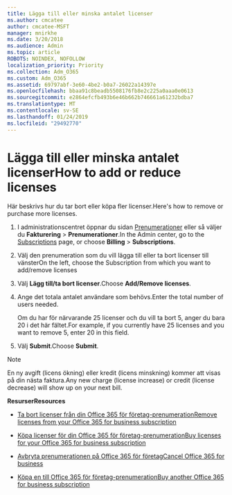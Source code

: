 ```yaml
---
title: Lägga till eller minska antalet licenser
ms.author: cmcatee
author: cmcatee-MSFT
manager: mnirkhe
ms.date: 3/20/2018
ms.audience: Admin
ms.topic: article
ROBOTS: NOINDEX, NOFOLLOW
localization_priority: Priority
ms.collection: Adm_O365
ms.custom: Adm_O365
ms.assetid: 69797abf-3e60-4be2-b0a7-26022a14397e
ms.openlocfilehash: bbaa91c8beadb5508176fb8e2c225a0aaa0e0613
ms.sourcegitcommit: e2864efcfb493b6e46b662b746661a61232bdba7
ms.translationtype: MT
ms.contentlocale: sv-SE
ms.lasthandoff: 01/24/2019
ms.locfileid: "29492770"
---
```

# <a name="how-to-add-or-reduce-licenses"></a><span data-ttu-id="100cb-102">Lägga till eller minska antalet licenser</span><span class="sxs-lookup"><span data-stu-id="100cb-102">How to add or reduce licenses</span></span>

<span data-ttu-id="100cb-103">Här beskrivs hur du tar bort eller köpa fler licenser.</span><span class="sxs-lookup"><span data-stu-id="100cb-103">Here's how to remove or purchase more licenses.</span></span>
  
1. <span data-ttu-id="100cb-104">I administrationscentret öppnar du sidan [Prenumerationer](https://go.microsoft.com/fwlink/p/?linkid=842054) eller så väljer du **Fakturering** \> **Prenumerationer**.</span><span class="sxs-lookup"><span data-stu-id="100cb-104">In the Admin center, go to the [Subscriptions](https://go.microsoft.com/fwlink/p/?linkid=842054) page, or choose **Billing** \> **Subscriptions**.</span></span>
    
2. <span data-ttu-id="100cb-105">Välj den prenumeration som du vill lägga till eller ta bort licenser till vänster</span><span class="sxs-lookup"><span data-stu-id="100cb-105">On the left, choose the Subscription from which you want to add/remove licenses</span></span>
    
3. <span data-ttu-id="100cb-106">Välj **Lägg till/ta bort licenser**.</span><span class="sxs-lookup"><span data-stu-id="100cb-106">Choose **Add/Remove licenses**.</span></span>
    
4. <span data-ttu-id="100cb-107">Ange det totala antalet användare som behövs.</span><span class="sxs-lookup"><span data-stu-id="100cb-107">Enter the total number of users needed.</span></span>
    
    <span data-ttu-id="100cb-108">Om du har för närvarande 25 licenser och du vill ta bort 5, anger du bara 20 i det här fältet.</span><span class="sxs-lookup"><span data-stu-id="100cb-108">For example, if you currently have 25 licenses and you want to remove 5, enter 20 in this field.</span></span>
    
5. <span data-ttu-id="100cb-109">Välj **Submit**.</span><span class="sxs-lookup"><span data-stu-id="100cb-109">Choose **Submit**.</span></span>
    
> [!NOTE]
> <span data-ttu-id="100cb-110">En ny avgift (licens ökning) eller kredit (licens minskning) kommer att visas på din nästa faktura.</span><span class="sxs-lookup"><span data-stu-id="100cb-110">Any new charge (license increase) or credit (license decrease) will show up on your next bill.</span></span> 
  
 <span data-ttu-id="100cb-111">**Resurser**</span><span class="sxs-lookup"><span data-stu-id="100cb-111">**Resources**</span></span>
  
- [<span data-ttu-id="100cb-112">Ta bort licenser från din Office 365 för företag-prenumeration</span><span class="sxs-lookup"><span data-stu-id="100cb-112">Remove licenses from your Office 365 for business subscription</span></span>](https://support.office.com/article/9c64d127-e2dd-4ecc-81f5-2f87e5a74803)
    
- [<span data-ttu-id="100cb-113">Köpa licenser för din Office 365 för företag-prenumeration</span><span class="sxs-lookup"><span data-stu-id="100cb-113">Buy licenses for your Office 365 for business subscription</span></span>](https://support.office.com/article/36081d8d-b3fa-4948-8c34-e217bba825e1)
    
- [<span data-ttu-id="100cb-114">Avbryta prenumerationen på Office 365 för företag</span><span class="sxs-lookup"><span data-stu-id="100cb-114">Cancel Office 365 for business</span></span>](https://support.office.com/article/b1bc0bef-4608-4601-813a-cdd9f746709a)
    
- [<span data-ttu-id="100cb-115">Köpa en till Office 365 för företag-prenumeration</span><span class="sxs-lookup"><span data-stu-id="100cb-115">Buy another Office 365 for business subscription</span></span>](https://support.office.com/article/fab3b86c-3359-4042-8692-5d4dc7550b7c)
    

